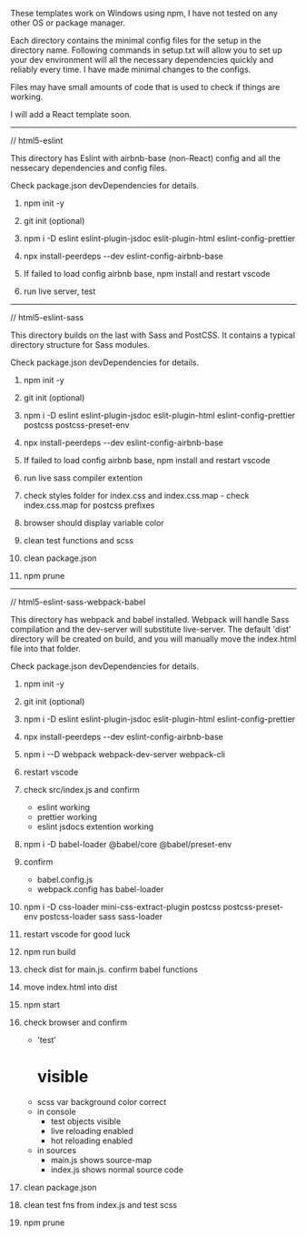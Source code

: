 These templates work on Windows using npm, I have not tested on any other OS or package manager.

Each directory contains the minimal config files for the setup in the directory name. Following commands in setup.txt will allow you to set up your dev environment will all the necessary dependencies quickly and reliably every time. I have made minimal changes to the configs.

Files may have small amounts of code that is used to check if things are working.

I will add a React template soon.

---

// html5-eslint

This directory has Eslint with airbnb-base (non-React) config and all the nessecary dependencies and config files.

Check package.json devDependencies for details.

1. npm init -y

2. git init (optional)

3. npm i -D eslint eslint-plugin-jsdoc eslit-plugin-html eslint-config-prettier

4. npx install-peerdeps --dev eslint-config-airbnb-base

5. If failed to load config airbnb base, npm install and restart vscode

6. run live server, test

---

// html5-eslint-sass

This directory builds on the last with Sass and PostCSS. It contains a typical directory structure for Sass modules.

Check package.json devDependencies for details.

1. npm init -y

2. git init (optional)

3. npm i -D eslint eslint-plugin-jsdoc eslit-plugin-html eslint-config-prettier postcss postcss-preset-env

4. npx install-peerdeps --dev eslint-config-airbnb-base

5. If failed to load config airbnb base, npm install and restart vscode

6. run live sass compiler extention

7. check styles folder for index.css and index.css.map - check index.css.map for postcss prefixes

8. browser should display variable color

9. clean test functions and scss

10. clean package.json

11. npm prune

---

// html5-eslint-sass-webpack-babel

This directory has webpack and babel installed. Webpack will handle Sass compilation and the dev-server will substitute live-server. The default 'dist' directory will be created on build, and you will manually move the index.html file into that folder.

Check package.json devDependencies for details.

1.  npm init -y

2.  git init (optional)

3.  npm i -D eslint eslint-plugin-jsdoc eslit-plugin-html eslint-config-prettier

4.  npx install-peerdeps --dev eslint-config-airbnb-base

5.  npm i --D webpack webpack-dev-server webpack-cli

6.  restart vscode

7.  check src/index.js and confirm

    - eslint working
    - prettier working
    - eslint jsdocs extention working

8.  npm i -D babel-loader @babel/core @babel/preset-env

9.  confirm

    - babel.config.js
    - webpack.config has babel-loader

10. npm i -D css-loader mini-css-extract-plugin postcss postcss-preset-env postcss-loader sass sass-loader

11. restart vscode for good luck

12. npm run build

13. check dist for main.js. confirm babel functions

14. move index.html into dist

15. npm start

16. check browser and confirm

    - 'test' <h1> visible
    - scss var background color correct
    - in console
      - test objects visible
      - live reloading enabled
      - hot reloading enabled
    - in sources
      - main.js shows source-map
      - index.js shows normal source code

17. clean package.json

18. clean test fns from index.js and test scss

19. npm prune
